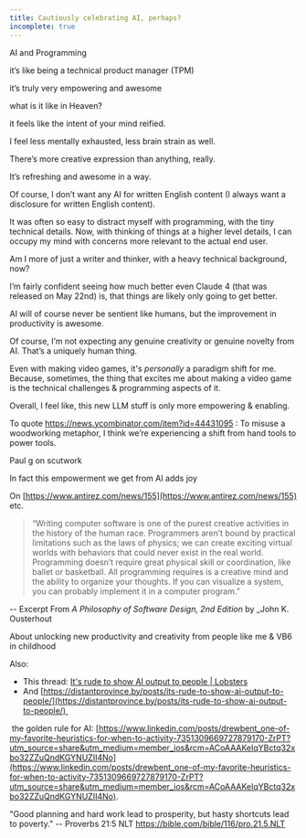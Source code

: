 ```yaml
---
title: Cautiously celebrating AI, perhaps?
incomplete: true
---
```


AI and Programming

it’s like being a technical product manager (TPM)

it’s truly very empowering and awesome

what is it like in Heaven?

it feels like the intent of your mind reified.

I feel less mentally exhausted, less brain strain as well.

There’s more creative expression than anything, really.

It’s refreshing and awesome in a way.

Of course, I don’t want any AI for written English content (I always want a disclosure for written English content).

It was often so easy to distract myself with programming, with the tiny technical details. Now, with thinking of things at a higher level details, I can occupy my mind with concerns more relevant to the actual end user.

Am I more of just a writer and thinker, with a heavy technical background, now?

I’m fairly confident seeing how much better even Claude 4 (that was released on May 22nd) is, that things are likely only going to get better.

AI will of course never be sentient like humans, but the improvement in productivity is awesome.

Of course, I’m not expecting any genuine creativity or genuine novelty from AI. That’s a uniquely human thing. 

Even with making video games, it's _personally_ a paradigm shift for me. Because, sometimes, the thing that excites me about making a video game is the technical challenges & programming aspects of it.

Overall, I feel like, this new LLM stuff is only more empowering & enabling.

To quote https://news.ycombinator.com/item?id=44431095 :
To misuse a woodworking metaphor, I think we’re experiencing a shift from hand tools to power tools.



Paul g on scutwork

In fact this empowerment we get from AI adds joy 


On [https://www.antirez.com/news/155](https://www.antirez.com/news/155) etc.



> “Writing computer software is one of the purest creative activities in the history of the human race. Programmers aren’t bound by practical limitations such as the laws of physics; we can create exciting virtual worlds with behaviors that could never exist in the real world. Programming doesn’t require great physical skill or coordination, like ballet or basketball. All programming requires is a creative mind and the ability to organize your thoughts. If you can visualize a system, you can probably implement it in a computer program.”

-- Excerpt From _A Philosophy of Software Design, 2nd Edition_ by _John K. Ousterhout



About unlocking new productivity and creativity from people like me & VB6 in childhood



Also:
- This thread: [It's rude to show AI output to people | Lobsters](https://lobste.rs/s/mlnvoy/it_s_rude_show_ai_output_people) 
- And [https://distantprovince.by/posts/its-rude-to-show-ai-output-to-people/](https://distantprovince.by/posts/its-rude-to-show-ai-output-to-people/) 


 the  golden rule for AI: [https://www.linkedin.com/posts/drewbent_one-of-my-favorite-heuristics-for-when-to-activity-7351309669727879170-ZrPT?utm_source=share&utm_medium=member_ios&rcm=ACoAAAKeIqYBctq32xbo32ZZuQndKGYNUZII4No](https://www.linkedin.com/posts/drewbent_one-of-my-favorite-heuristics-for-when-to-activity-7351309669727879170-ZrPT?utm_source=share&utm_medium=member_ios&rcm=ACoAAAKeIqYBctq32xbo32ZZuQndKGYNUZII4No).


"Good planning and hard work lead to prosperity, but hasty shortcuts lead to poverty." -- Proverbs 21:5 NLT https://bible.com/bible/116/pro.21.5.NLT 

